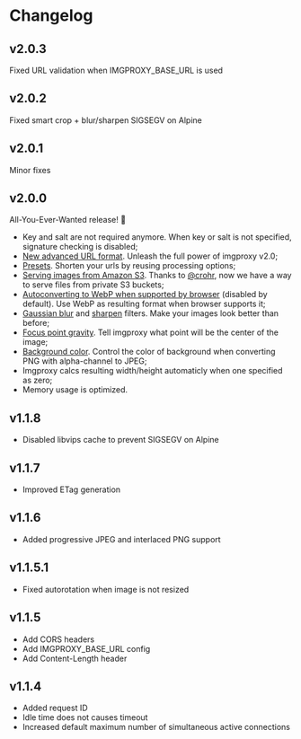 # Changelog

## v2.0.3

Fixed URL validation when IMGPROXY_BASE_URL is used

## v2.0.2

Fixed smart crop + blur/sharpen SIGSEGV on Alpine

## v2.0.1

Minor fixes

## v2.0.0

All-You-Ever-Wanted release! :tada:

- Key and salt are not required anymore. When key or salt is not specified, signature checking is disabled;
- [New advanced URL format](./docs/generating_the_url_advanced.md). Unleash the full power of imgproxy v2.0;
- [Presets](./docs/presets.md). Shorten your urls by reusing processing options;
- [Serving images from Amazon S3](./docs/serving_files_from_s3.md). Thanks to [@crohr](https://github.com/crohr), now we have a way to serve files from private S3 buckets;
- [Autoconverting to WebP when supported by browser](./docs/configuration.md#webp-support-detection) (disabled by default). Use WebP as resulting format when browser supports it;
- [Gaussian blur](./docs/generating_the_url_advanced.md#blur) and [sharpen](./docs/generating_the_url_advanced.md#sharpen) filters. Make your images look better than before;
- [Focus point gravity](./docs/generating_the_url_advanced.md#gravity). Tell imgproxy what point will be the center of the image;
- [Background color](./docs/generating_the_url_advanced.md#background). Control the color of background when converting PNG with alpha-channel to JPEG;
- Imgproxy calcs resulting width/height automaticly when one specified as zero;
- Memory usage is optimized.

## v1.1.8

- Disabled libvips cache to prevent SIGSEGV on Alpine

## v1.1.7

- Improved ETag generation

## v1.1.6

- Added progressive JPEG and interlaced PNG support

## v1.1.5.1

- Fixed autorotation when image is not resized

## v1.1.5

- Add CORS headers
- Add IMGPROXY_BASE_URL config
- Add Content-Length header

## v1.1.4

- Added request ID
- Idle time does not causes timeout
- Increased default maximum number of simultaneous active connections
